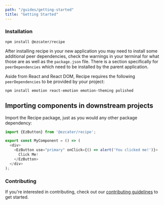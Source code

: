 ```yaml
---
path: "/guides/getting-started"
title: "Getting Started"
---
```


### Installation

```term
npm install @ezcater/recipe
```

After installing recipe in your new application you may need to install some additional peer dependencies, check the warnings in your terminal for what those are as well as the `package.json` file. There is a section specifically for `peerDependencies` which need to be installed by the parent application.

Aside from React and React DOM, Recipe requires the following `peerDependencies` to be provided by your project:

```term
npm install emotion react-emotion emotion-theming polished
```

## Importing components in downstream projects

Import the Recipe package, just as you would any other package dependency:

```js
import {EzButton} from '@ezcater/recipe';

export const MyComponent = () => (
  <div>
    <EzButton use="primary" onClick={() => alert('You clicked me!')}>
      Click Me!
    </EzButton>
  </div>
);
```

### Contributing

If you're interested in contributing, check out our [contributing guidelines](/guides/contributing) to get started.

